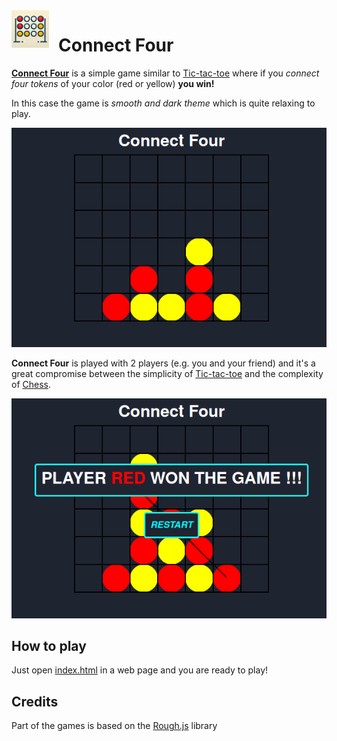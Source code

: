 <img width="60" height="60" align="left" style="float: left; margin: 0 15px 0 0;" alt="Connect Four Logo" src="https://raw.githubusercontent.com/Her0-GitHub/Connect-Four/master/img/favicon.png">

Connect Four
=
[**Connect Four**][0] is a simple game similar to [Tic-tac-toe][1] where if you *connect four tokens* of your color (red or yellow) **you win!**

In this case the game is *smooth and dark theme* which is quite relaxing to play.

<img src="https://raw.githubusercontent.com/Her0-GitHub/Connect-Four/refs/heads/master/img/Connect-Four.png" alt="Connect Four Screenshot" title="Connect Four Screenshot">

**Connect Four** is played with 2 players (e.g. you and your friend) and it's a great compromise between the simplicity of [Tic-tac-toe][1] and the complexity of [Chess][2].

<img src="https://raw.githubusercontent.com/Her0-GitHub/Connect-Four/refs/heads/master/img/Connect-Four1.png" alt="Connect Four Screenshot" title="Connect Four Screenshot">

How to play
-
Just open [index.html](/index.html) in a web page and you are ready to play!

Credits
-
Part of the games is based on the [Rough.js](https://roughjs.com/ "roughjs.com") library

[0]: https://en.wikipedia.org/wiki/Connect_Four
"See wiki"
[1]: https://en.wikipedia.org/wiki/Tic-tac-toe
"See wiki"
[2]: https://en.wikipedia.org/wiki/Chess
"See wiki"

